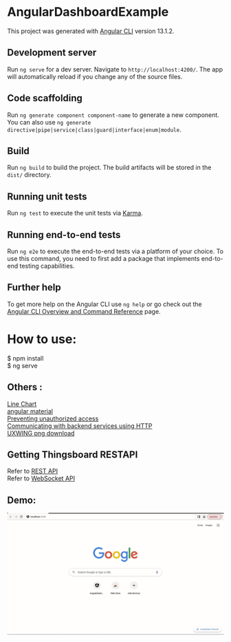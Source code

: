 # AngularDashboardExample

This project was generated with [Angular CLI](https://github.com/angular/angular-cli) version 13.1.2.

## Development server

Run `ng serve` for a dev server. Navigate to `http://localhost:4200/`. The app will automatically reload if you change any of the source files.

## Code scaffolding

Run `ng generate component component-name` to generate a new component. You can also use `ng generate directive|pipe|service|class|guard|interface|enum|module`.

## Build

Run `ng build` to build the project. The build artifacts will be stored in the `dist/` directory.

## Running unit tests

Run `ng test` to execute the unit tests via [Karma](https://karma-runner.github.io).

## Running end-to-end tests

Run `ng e2e` to execute the end-to-end tests via a platform of your choice. To use this command, you need to first add a package that implements end-to-end testing capabilities.

## Further help

To get more help on the Angular CLI use `ng help` or go check out the [Angular CLI Overview and Command Reference](https://angular.io/cli) page.
  
# How to use:  
$ npm install  
$ ng serve  
  
## Others :  
[Line Chart](https://www.chartjs.org/docs/latest/samples/line/line.html#line-chart)  
[angular material](https://material.angular.io/components/categories)  
[Preventing unauthorized access](https://angular.io/guide/router#preventing-unauthorized-access)  
[Communicating with backend services using HTTP](https://angular.io/guide/http#communicating-with-backend-services-using-http)  
[UXWING png download](hhttps://uxwing.com/)

## Getting Thingsboard RESTAPI  
Refer to [REST API](https://thingsboard.io/docs/reference/rest-api/)  
Refer to [WebSocket API](https://thingsboard.io/docs/user-guide/telemetry/)  
  
## Demo:  
![angular-dashboard-example](angular-dashboard-example.gif)  
